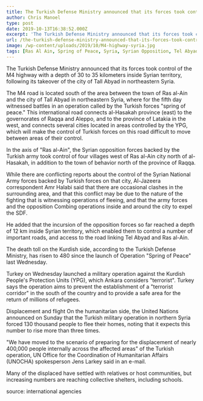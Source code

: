 ```yaml
---
title: The Turkish Defense Ministry announced that its forces took control of the M4 highway with a depth of 30 to 35 kilometers inside Syrian territory
author: Chris Manoel
type: post
date: 2019-10-13T16:38:52.000Z
excerpt: 'The Turkish Defense Ministry announced that its forces took control of the M4 highway with a depth of 30 to 35 kilometers inside Syrian territory, following its takeover of the city of Tall Abyad in northeastern Syria.'
url: /the-turkish-defense-ministry-announced-that-its-forces-took-control-of-the-m4-highway/
image: /wp-content/uploads/2019/10/M4-highway-syria.jpg
tags: [Ras Al Ain, Spring of Peace, Syria, Syrian Opposition, Tel Abyad, Turkish Army]
---
```


The Turkish Defense Ministry announced that its forces took control of the M4 highway with a depth of 30 to 35 kilometers inside Syrian territory, following its takeover of the city of Tall Abyad in northeastern Syria.

The M4 road is located south of the area between the town of Ras al-Ain and the city of Tall Abyad in northeastern Syria, where for the fifth day witnessed battles in an operation called by the Turkish forces "spring of peace." This international road connects al-Hasakah province (east) to the governorates of Raqqa and Aleppo, and to the province of Latakia in the west, and connects several cities located in areas controlled by the YPG, which will make the control of Turkish forces on this road difficult to move between areas of their control.

In the axis of "Ras al-Ain", the Syrian opposition forces backed by the Turkish army took control of four villages west of Ras al-Ain city north of al-Hasakah, in addition to the town of behavior north of the province of Raqqa.

While there are conflicting reports about the control of the Syrian National Army forces backed by Turkish forces on that city, Al-Jazeera correspondent Amr Halabi said that there are occasional clashes in the surrounding area, and that this conflict may be due to the nature of the fighting that is witnessing operations of fleeing, and that the army forces and the opposition Combing operations inside and around the city to expel the SDF.

He added that the incursion of the opposition forces so far reached a depth of 12 km inside Syrian territory, which enabled them to control a number of important roads, and access to the road linking Tel Abyad and Ras al-Ain.

The death toll on the Kurdish side, according to the Turkish Defense Ministry, has risen to 480 since the launch of Operation "Spring of Peace" last Wednesday.

Turkey on Wednesday launched a military operation against the Kurdish People's Protection Units (YPG), which Ankara considers "terrorist". Turkey says the operation aims to prevent the establishment of a "terrorist corridor" in the south of the country and to provide a safe area for the return of millions of refugees.

Displacement and flight On the humanitarian side, the United Nations announced on Sunday that the Turkish military operation in northern Syria forced 130 thousand people to flee their homes, noting that it expects this number to rise more than three times.

"We have moved to the scenario of preparing for the displacement of nearly 400,000 people internally across the affected areas" of the Turkish operation, UN Office for the Coordination of Humanitarian Affairs (UNOCHA) spokesperson Jens Larkey said in an e-mail.

Many of the displaced have settled with relatives or host communities, but increasing numbers are reaching collective shelters, including schools.

  source: international agencies
